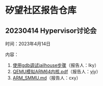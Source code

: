 # 矽望社区报告仓库

## 20230414 Hypervisor讨论会

时间：2023年4月14日

内容：

1. [使用gdb调试jailhouse步骤](https://github.com/syswonder/report/report/使用gdb调试jailhouse步骤.md)（报告人：lky）
2. [QEMU模拟ARM64内核.pdf](https://github.com/syswonder/report/report/QEMU模拟ARM64内核.pdf)（报告人：yjy）
3. [ARM_SMMU.md](https://github.com/syswonder/report/report/ARM_SMMU.md)（报告人：cxy）

